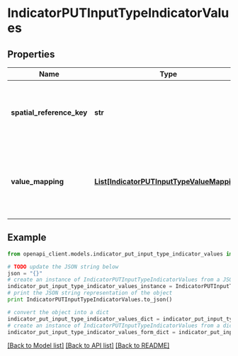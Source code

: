 # IndicatorPUTInputTypeIndicatorValues


## Properties
Name | Type | Description | Notes
------------ | ------------- | ------------- | -------------
**spatial_reference_key** | **str** | identifier (uuid) of the spatial feature to which the values shall be applied | [optional] 
**value_mapping** | [**List[IndicatorPUTInputTypeValueMapping]**](IndicatorPUTInputTypeValueMapping.md) | an array of entries mapping an indicator value to a timestamp as mapping key | [optional] 

## Example

```python
from openapi_client.models.indicator_put_input_type_indicator_values import IndicatorPUTInputTypeIndicatorValues

# TODO update the JSON string below
json = "{}"
# create an instance of IndicatorPUTInputTypeIndicatorValues from a JSON string
indicator_put_input_type_indicator_values_instance = IndicatorPUTInputTypeIndicatorValues.from_json(json)
# print the JSON string representation of the object
print IndicatorPUTInputTypeIndicatorValues.to_json()

# convert the object into a dict
indicator_put_input_type_indicator_values_dict = indicator_put_input_type_indicator_values_instance.to_dict()
# create an instance of IndicatorPUTInputTypeIndicatorValues from a dict
indicator_put_input_type_indicator_values_form_dict = indicator_put_input_type_indicator_values.from_dict(indicator_put_input_type_indicator_values_dict)
```
[[Back to Model list]](../README.md#documentation-for-models) [[Back to API list]](../README.md#documentation-for-api-endpoints) [[Back to README]](../README.md)


